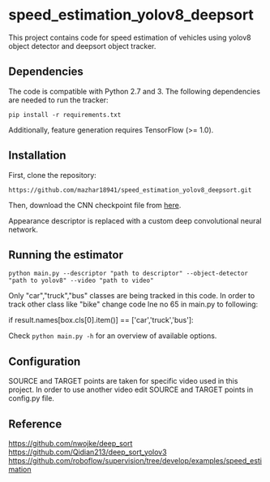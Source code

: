 # speed_estimation_yolov8_deepsort
This project contains code for speed estimation of vehicles using yolov8 object detector and deepsort object tracker.

## Dependencies

The code is compatible with Python 2.7 and 3. The following dependencies are
needed to run the tracker:

```
pip install -r requirements.txt
```
Additionally, feature generation requires TensorFlow (>= 1.0).

## Installation

First, clone the repository:
```
https://github.com/mazhar18941/speed_estimation_yolov8_deepsort.git
```
Then, download the CNN checkpoint file from
[here](https://drive.google.com/open?id=18fKzfqnqhqW3s9zwsCbnVJ5XF2JFeqMp).



Appearance descriptor is replaced with a custom deep convolutional
neural network.

## Running the estimator

```
python main.py --descriptor "path to descriptor" --object-detector "path to yolov8" --video "path to video"
```
Only "car","truck","bus" classes are being tracked in this code. In order to track other class like "bike" change code lne no 65 in main.py to following:

if result.names[box.cls[0].item()] == ['car','truck','bus']:

Check `python main.py -h` for an overview of available options.

## Configuration

SOURCE and TARGET points are taken for specific video used in this project. In order to use another video edit SOURCE and TARGET points in config.py file.

## Reference

https://github.com/nwojke/deep_sort
https://github.com/Qidian213/deep_sort_yolov3
https://github.com/roboflow/supervision/tree/develop/examples/speed_estimation
